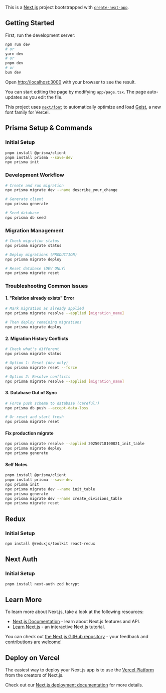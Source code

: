 This is a [Next.js](https://nextjs.org) project bootstrapped with [`create-next-app`](https://nextjs.org/docs/app/api-reference/cli/create-next-app).

## Getting Started

First, run the development server:

```bash
npm run dev
# or
yarn dev
# or
pnpm dev
# or
bun dev
```

Open [http://localhost:3000](http://localhost:3000) with your browser to see the result.

You can start editing the page by modifying `app/page.tsx`. The page auto-updates as you edit the file.

This project uses [`next/font`](https://nextjs.org/docs/app/building-your-application/optimizing/fonts) to automatically optimize and load [Geist](https://vercel.com/font), a new font family for Vercel.

## Prisma Setup & Commands

### Initial Setup

```bash
pnpm install @prisma/client
pnpm install prisma --save-dev
npx prisma init
```

### Development Workflow

```bash
# Create and run migration
npx prisma migrate dev --name describe_your_change

# Generate client
npx prisma generate

# Seed database
npx prisma db seed
```

### Migration Management

```bash
# Check migration status
npx prisma migrate status

# Deploy migrations (PRODUCTION)
npx prisma migrate deploy

# Reset database (DEV ONLY)
npx prisma migrate reset
```

### Troubleshooting Common Issues

#### 1. "Relation already exists" Error

```bash
# Mark migration as already applied
npx prisma migrate resolve --applied [migration_name]

# Then deploy remaining migrations
npx prisma migrate deploy
```

#### 2. Migration History Conflicts

```bash
# Check what's different
npx prisma migrate status

# Option 1: Reset (dev only)
npx prisma migrate reset --force

# Option 2: Resolve conflicts
npx prisma migrate resolve --applied [migration_name]
```

#### 3. Database Out of Sync

```bash
# Force push schema to database (careful!)
npx prisma db push --accept-data-loss

# Or reset and start fresh
npx prisma migrate reset
```

#### Fix production migrate

```bash
npx prisma migrate resolve --applied 20250718100021_init_table
npx prisma migrate deploy
npx prisma generate
```

#### Self Notes

```bash
pnpm install @prisma/client
pnpm install prisma --save-dev
npx prisma init
npx prisma migrate dev --name init_table
npx prisma generate
npx prisma migrate dev --name create_divisions_table
npx prisma migrate reset
```

## Redux

### Initial Setup

```bash
npm install @reduxjs/toolkit react-redux
```

## Next Auth

### Initial Setup

```bash
pnpm install next-auth zod bcrypt
```

## Learn More

To learn more about Next.js, take a look at the following resources:

- [Next.js Documentation](https://nextjs.org/docs) - learn about Next.js features and API.
- [Learn Next.js](https://nextjs.org/learn) - an interactive Next.js tutorial.

You can check out [the Next.js GitHub repository](https://github.com/vercel/next.js) - your feedback and contributions are welcome!

## Deploy on Vercel

The easiest way to deploy your Next.js app is to use the [Vercel Platform](https://vercel.com/new?utm_medium=default-template&filter=next.js&utm_source=create-next-app&utm_campaign=create-next-app-readme) from the creators of Next.js.

Check out our [Next.js deployment documentation](https://nextjs.org/docs/app/building-your-application/deploying) for more details.
